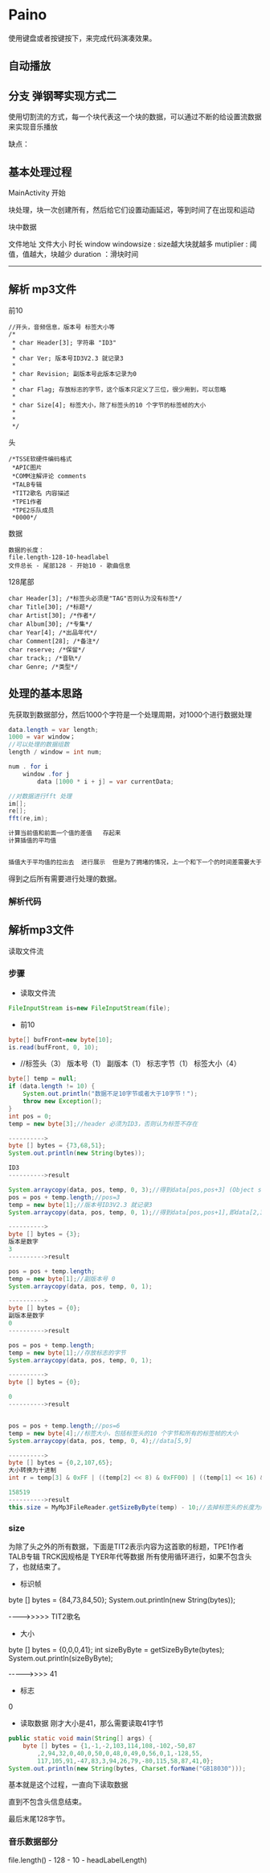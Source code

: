 # Paino

使用键盘或者按键按下，来完成代码演凑效果。

## 自动播放


## 分支 弹钢琴实现方式二

使用切割流的方式，每一个块代表这一个块的数据，可以通过不断的给设置流数据来实现音乐播放

缺点：


## 基本处理过程

MainActivity  开始

块处理，块一次创建所有，然后给它们设置动画延迟，等到时间了在出现和运动

块中数据

文件地址
文件大小
时长
window
windowsize : size越大块就越多
mutiplier : 阈值，值越大，块越少
duration ：滑块时间



----------------------------------

## 解析 mp3文件

前10

	//开头，音频信息，版本号 标签大小等
	/*
	 * char Header[3]; 字符串 "ID3"
	 *
	 * char Ver; 版本号ID3V2.3 就记录3
	 *
	 * char Revision; 副版本号此版本记录为0
	 *
	 * char Flag; 存放标志的字节，这个版本只定义了三位，很少用到，可以忽略
	 *
	 * char Size[4]; 标签大小，除了标签头的10 个字节的标签帧的大小
	 *
	 *
	 */

头

	/*TSSE软硬件编码格式
	 *APIC图片
	 *COMM注解评论 comments
	 *TALB专辑
	 *TIT2歌名 内容描述
	 *TPE1作者
	 *TPE2乐队成员
	 *0000*/

数据

	数据的长度：
	file.length-128-10-headlabel
	文件总长 - 尾部128 - 开始10 - 歌曲信息

128尾部

	char Header[3]; /*标签头必须是"TAG"否则认为没有标签*/
	char Title[30]; /*标题*/
	char Artist[30]; /*作者*/
	char Album[30]; /*专集*/
	char Year[4]; /*出品年代*/
	char Comment[28]; /*备注*/
	char reserve; /*保留*/
	char track;; /*音轨*/
	char Genre; /*类型*/


## 处理的基本思路


先获取到数据部分，然后1000个字符是一个处理周期，对1000个进行数据处理

```java
data.length = var length;
1000 = var window；
//可以处理的数据组数
length / window = int num;

num . for i
	window .for j
		data [1000 * i + j] = var currentData;

//对数据进行fft 处理
im[];
re[];
fft(re,im);

计算当前值和前面一个值的差值   存起来
计算插值的平均值


插值大于平均值的拉出去  进行展示  但是为了拥堵的情况，上一个和下一个的时间差需要大于100ms

```

得到之后所有需要进行处理的数据。



### 解析代码

## 解析mp3文件

读取文件流

### 步骤

- 读取文件流

```java
FileInputStream is=new FileInputStream(file);

```

- 前10

```java
byte[] bufFront=new byte[10];
is.read(bufFront, 0, 10);
```

- //标签头（3） 版本号（1） 副版本（1） 标志字节（1） 标签大小（4）

```java
byte[] temp = null;
if (data.length != 10) {
	System.out.println("数据不足10字节或者大于10字节！");
	throw new Exception();
}
int pos = 0;
temp = new byte[3];//header 必须为ID3，否则认为标签不存在

---------->
byte [] bytes = {73,68,51};
System.out.println(new String(bytes));

ID3
---------->result

System.arraycopy(data, pos, temp, 0, 3);//得到data[pos,pos+3] (Object src,  int  srcPos,Object dest, int destPos,int length);
pos = pos + temp.length;//pos=3
temp = new byte[1];//版本号ID3V2.3 就记录3
System.arraycopy(data, pos, temp, 0, 1);//得到data[pos,pos+1],即data[2,3]

---------->
byte [] bytes = {3};
版本是数字
3
---------->result

pos = pos + temp.length;
temp = new byte[1];//副版本号 0
System.arraycopy(data, pos, temp, 0, 1);

---------->
byte [] bytes = {0};
副版本是数字
0
---------->result

pos = pos + temp.length;
temp = new byte[1];//存放标志的字节
System.arraycopy(data, pos, temp, 0, 1);

---------->
byte [] bytes = {0};

0
---------->result


pos = pos + temp.length;//pos=6
temp = new byte[4];//标签大小，包括标签头的10 个字节和所有的标签帧的大小
System.arraycopy(data, pos, temp, 0, 4);//data[5,9]

---------->
byte [] bytes = {0,2,107,65};
大小转换为十进制
int r = temp[3] & 0xFF | ((temp[2] << 8) & 0xFF00) | ((temp[1] << 16) & 0xFF0000) | ((temp[0] << 24) & 0xFF0000);

158519
---------->result
this.size = MyMp3FileReader.getSizeByByte(temp) - 10;//去掉标签头的长度为所有标签帧的长度
```

### size

为除了头之外的所有数据，下面是TIT2表示内容为这首歌的标题，TPE1作者 TALB专辑 TRCK因规格是 TYER年代等数据
所有使用循环进行，如果不包含头了，也就结束了。

- 标识帧

byte [] bytes = {84,73,84,50};
System.out.println(new String(bytes));

---->>>>>
TIT2歌名

- 大小

byte [] bytes = {0,0,0,41};
int sizeByByte = getSizeByByte(bytes);
System.out.println(sizeByByte);

----->>>>
41

- 标志

0

- 读取数据  刚才大小是41，那么需要读取41字节

```java
public static void main(String[] args) {
	byte [] bytes = {1,-1,-2,103,114,108,-102,-50,87
		,2,94,32,0,40,0,50,0,48,0,49,0,56,0,1,-128,55,
		117,105,91,-47,83,3,94,26,79,-80,115,58,87,41,0};
System.out.println(new String(bytes, Charset.forName("GB18030")));
```

基本就是这个过程，一直向下读取数据

直到不包含头信息结束。

最后末尾128字节。

### 音乐数据部分

file.length() - 128 - 10 - headLabelLength)